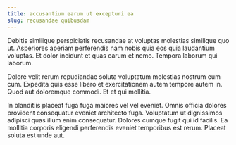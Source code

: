 ```yaml
---
title: accusantium earum ut excepturi ea
slug: recusandae quibusdam
---
```


Debitis similique perspiciatis recusandae at voluptas molestias similique quo ut. Asperiores aperiam perferendis nam nobis quia eos quia laudantium voluptas. Et dolor incidunt et quas earum et nemo. Tempora laborum qui laborum.

Dolore velit rerum repudiandae soluta voluptatum molestias nostrum eum cum. Expedita quis esse libero et exercitationem autem tempore autem in. Quod aut doloremque commodi. Et et qui mollitia.

In blanditiis placeat fuga fuga maiores vel vel eveniet. Omnis officia dolores provident consequatur eveniet architecto fuga. Voluptatum ut dignissimos adipisci quas illum enim consequatur. Dolores cumque fugit qui id facilis. Ea mollitia corporis eligendi perferendis eveniet temporibus est rerum. Placeat soluta est unde aut.
